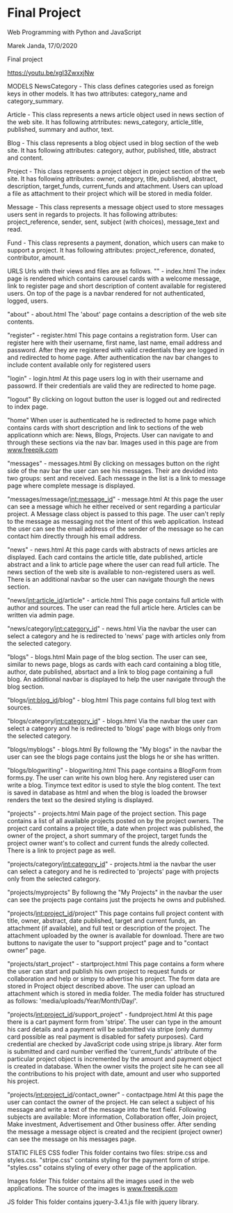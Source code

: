 # Final Project

Web Programming with Python and JavaScript

Marek Janda, 17/0/2020

Final project

https://youtu.be/xgI3ZwxxjNw

MODELS
NewsCategory - This class defines categories used as foreign keys in other models. It has two attributes: category_name and category_summary.

Article - This class represents a news article object used in news section of the web site. It has following atrtributes: news_category,
          article_title, published, summary and author, text.

Blog - This class represents a blog object used in blog section of the web site. It has following attributes: category, author, published,
       title, abstract and content.

Project - This class represents a project object in project section of the web site. It has following attributes: owner, category, title,
          published, abstract, description, target_funds, current_funds and attachment. Users can upload a file as attachment to their project
          which will be stored in media folder.

Message - This class represents a message object used to store messages users sent in regards to projects. It has following attributes: 
          project_reference, sender, sent, subject (with choices), message_text and read.

Fund - This class represents a payment, donation, which users can make to support a project. It has following attributes: project_reference,
       donated, contributor, amount.


URLS
Urls with their views and files are as follows.
"" - index.html
The index page is rendered which contains carousel cards with a welcome message, link to register page and short description of content available for registered users. On top of the page is a navbar rendered for not authenticated, logged, users.

"about" - about.html
The 'about' page contains a description of the web site contents.

"register" - register.html
This page contains a registration form. User can register here with their username, first name, last name, email address and password. After they are registered with valid credentials they are logged in and redirected to home page. After authentication the nav bar changes to include content available only for registered users

"login" - login.html
At this page users log in with their username and passowrd. If their credentials are valid they are redirected to home page.

"logout"
By clicking on logout button the user is logged out and redirected to index page.

"home"
When user is authenticated he is redirected to home page which contains cards with short description and link to sections of the web applicationn which are: News, Blogs, Projects. User can navigate to and through these sections via the nav bar.
Images used in this page are from www.freepik.com

"messages" - messages.html
By clicking on messages button on the right side of the nav bar the user can see his messages. Their are devided into two groups: sent and received. Each message in the list is a link to message page where complete message is displayed.

"messages/message/<int:message_id>" - message.html
At this page the user can see a message which he either received or sent regarding a particular project. A Message class object is passed to this page. The user can't reply to the message as messaging not the intent of this web application. Instead the user can see the email address of the sender of the message so he can contact him directly through his email address.

"news" - news.html
At this page cards with abstracts of news articles are displayed. Each card contains the article title, date published, article abstract and a link to article page where the user can read full article. The news section of the web site is available to non-registered users as well. There is an additional navbar so the user can navigate thourgh the news section.

"news/<int:article_id>/article" - article.html
This page contains full article with author and sources. The user can read the full article here. Articles can be written via admin page.

"news/category/<int:category_id>" - news.html
Via the navbar the user can select a category and he is redirected to 'news' page with articles only from the selected category.

"blogs" - blogs.html
Main page of the blog section. The user can see, similar to news page, blogs as cards with each card containing a blog title, author, date published, absrtact and a link to blog page containing a full blog. An additional navbar is displayed to help the user navigate through the blog section.

"blogs/<int:blog_id>/blog" - blog.html
This page contains full blog text with sources.

"blogs/category/<int:category_id>" - blogs.html
Via the navbar the user can select a category and he is redirected to 'blogs' page with blogs only from the selected category.

"blogs/myblogs" - blogs.html
By followng the "My blogs" in the navbar the user can see the blogs page contains just the blogs he or she has written.

"blogs/blogwriting" - blogwriting.html
This page contains a BlogForm from forms.py. The user can write his own blog here. Any registered user can write a blog. Tinymce text editor is used to style the blog content. The text is saved in database as html and when the blog is loaded the browser renders the text so the desired styling is displayed.

"projects" - projects.html
Main page of the project section. This page contains a list of all available projects posted on by the project owners. The project card contains a project title, a date when project was published, the owner of the project, a short summary of the project, target funds the project owner want's to collect and current funds the alredy collected. There is a link to project page as well.

"projects/category/<int:category_id>" - projects.html
ia the navbar the user can select a category and he is redirected to 'projects' page with projects only from the selected category.

"projects/myprojects"
By followng the "My Projects" in the navbar the user can see the projects page contains just the projects he owns and published.

"projects/<int:project_id>/project"
This page contains full project content with title, owner, abstract, date published, target and current funds, an attachment (if available), and full test or description of the project. The attachment uploaded by the owner is available for download. There are two buttons to navigate the user to "support project" page and to "contact owner" page.

"projects/start_project" - startproject.html
This page contains a form where the user can start and publish his own project to request funds or collaboration and help or simpy to advertise his project. The form data are stored in Project object described above. The user can upload an attachment which is stored in media folder. The media folder has structured as follows: 'media/uploads/Year/Month/Day/'.

"projects/<int:project_id>/support_project" - fundproject.html
At this page there is a cart payment form from 'stripe'. The user can type in the amount his card details and a payment will be submitted via stripe (only dummy card possible as real payment is disabled for safety purposes). Card credential are checked by JavaScript code using stripe.js library. Ater form is submitted and card number verified the 'current_funds' attribute of the particular project object is incremented by the amount and payment object is created in database. When the owner visits the project site he can see all the contributions to his project with date, amount and user who supported his project.

"projects/<int:project_id>/contact_owner" - contactpage.html
At this page the user can contact the owner of the project. He can select a subject of his message and write a text of the message into the text field. Following subjects are available: More information, Collaboration offer, Join project, Make investment, Advertisement and Other business offer. After sending the message a message object is created and the recipient (project owner) can see the message on his messages page.

STATIC FILES
CSS fodler
This folder contains two files: stripe.css and styles.css. "stripe.css" contains styling for the payment form of stripe. "styles.css" cotains styling of every other page of the application.

Images folder
This folder contains all the images used in the web applications. The source of the images is www.freepik.com

JS folder
This folder contains jquery-3.4.1.js file with jquery library.